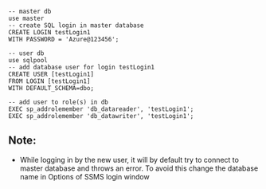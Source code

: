 ```
-- master db
use master
-- create SQL login in master database
CREATE LOGIN testLogin1
WITH PASSWORD = 'Azure@123456';
```

```
-- user db
use sqlpool
-- add database user for login testLogin1
CREATE USER [testLogin1]
FROM LOGIN [testLogin1]
WITH DEFAULT_SCHEMA=dbo;
```


```
-- add user to role(s) in db 
EXEC sp_addrolemember 'db_datareader', 'testLogin1';
EXEC sp_addrolemember 'db_datawriter', 'testLogin1';
```

## Note:
 - While logging in by the new user, it will by default try to connect to master database and throws an error. To avoid this change the database name in Options of SSMS login window
